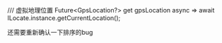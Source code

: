 /// 虚拟地理位置
Future<GpsLocation?> get gpsLocation async => await ILocate.instance.getCurrentLocation();



还需要重新确认一下排序的bug